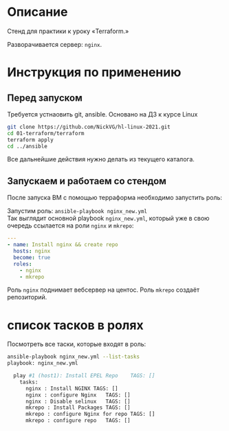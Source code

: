 # Описание

Стенд для практики к уроку «Terraform.»  

Разворачивается сервер: `nginx`. 

# Инструкция по применению
## Перед запуском
Требуется устнаовить git, ansible.
Основано на ДЗ к курсе Linux
```bash
git clone https://github.com/NickVG/hl-linux-2021.git
cd 01-terraform/terraform
terraform apply
cd ../ansible
```
Все дальнейшие действия нужно делать из текущего каталога.

## Запускаем и работаем со стендом

После запуска ВМ с помощью терраформа необходимо запустить роль:

Запустим роль: `ansible-playbook nginx_new.yml`  
Так выглядит основной playbook `nginx_new.yml`, который уже в свою очередь ссылается на роли `nginx` и `mkrepo`:

```yml
---
- name: Install nginx && create repo
  hosts: nginx
  become: true
  roles:
    - nginx 
    - mkrepo
```
Роль `nginx` поднимает вебсервер на центос.
Роль `mkrepo` создаёт репозиторий.

# список тасков в ролях

Посмотреть все таски, которые входят в роль:
```bash
ansible-playbook nginx_new.yml --list-tasks
playbook: nginx_new.yml

  play #1 (host1): Install EPEL Repo	TAGS: []
    tasks:
      nginx : Install NGINX	TAGS: []
      nginx : configure Nginx	TAGS: []
      nginx : Disable selinux	TAGS: []
      mkrepo : Install Packages	TAGS: []
      mkrepo : configure Nginx for repo	TAGS: []
      mkrepo : configure repo	TAGS: []
```
